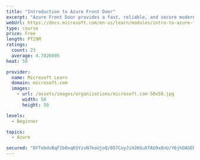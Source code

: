 ```yaml
---
title: "Introduction to Azure Front Door"
excerpt: "Azure Front Door provides a fast, reliable, and secure modern cloud content delivery network, integrated with intelligent threat protection."
webUrl: https://docs.microsoft.com/en-us/learn/modules/intro-to-azure-front-door/
type: course
price: Free
length: PT29M
ratings:
  count: 23
  average: 4.7826085
heat: 50

provider:
  name: Microsoft Learn
  domain: microsoft.com
  images:
    - url: /assets/images/organizations/microsoft.com-50x50.jpg
      width: 50
      height: 50

levels:
  - Beginner

topics:
  - Azure

secured: "DYTebdvBqFIb0vqKSYzxN7koUjoQ/057CoyJiH2KGuXfAU9x8nU/Y6jhOAGERpUdGk0x2tawcInIeYf04nqtuZAJgnS7yZHgZ+E13yrWu42nk7yX+zjVQhcm4VL4aM05/7EkFRXLSEQ9UMErd41+DnFqeouTqXjs6vPeziCSjJ1eTpbvddshDkBxt7xJShJMEsy4QjBufM79vNWxlT/7AIhLLWBgsSR70C9sKBiwu8eCYQX4ajDJQGr/fH+UFNOMUNNqmQ3HpCReaWM4FPGowFbdjSogzwHmtYgAst+Jb8M8doHvSnTJZ3d5KFZJU/d3Tbvla4sOU3ghYA7J0kcwa/cowIooLXY6d/SaG46Oks5i1KWxFvROg63pPpbdztTDJSqJrnbXA2vRVZeMAjV+LgK2Y1/X0nszpGtg+CFHtHo=;EasYD1/NdKNgTE4mQ72TaQ=="
---
```


